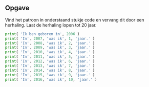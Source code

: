 ## Opgave

Vind het patroon in onderstaand stukje code en vervang dit door een herhaling. Laat de herhaling lopen tot 20 jaar.

```python
print( 'Ik ben geboren in', 2006 )
print( 'In', 2007, 'was ik', 1, 'jaar.' )
print( 'In', 2008, 'was ik', 2, 'jaar.' )
print( 'In', 2009, 'was ik', 3, 'jaar.' )
print( 'In', 2010, 'was ik', 4, 'jaar.' )
print( 'In', 2011, 'was ik', 5, 'jaar.' )
print( 'In', 2012, 'was ik', 6, 'jaar.' )
print( 'In', 2013, 'was ik', 7, 'jaar.' )
print( 'In', 2014, 'was ik', 8, 'jaar.' )
print( 'In', 2015, 'was ik', 9, 'jaar.' )
print( 'In', 2016, 'was ik', 10, 'jaar.' )
```